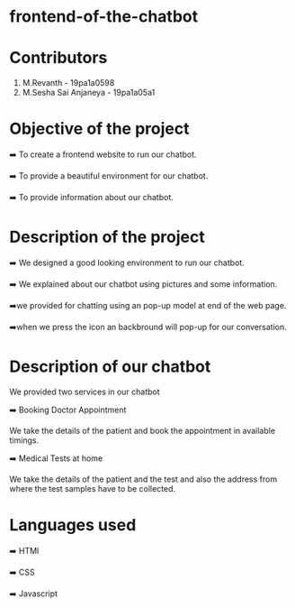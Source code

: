 # frontend-of-the-chatbot

# Contributors
  1) M.Revanth - 19pa1a0598
  2) M.Sesha Sai Anjaneya - 19pa1a05a1


# Objective of the project
  :arrow_right: To create a frontend website to run our chatbot. 

  :arrow_right: To provide a beautiful environment for our chatbot. 

  :arrow_right: To provide information about our chatbot.

# Description of the project
  :arrow_right: We designed a good looking environment to run our chatbot. 

  :arrow_right: We explained about our chatbot using pictures and some information.
  
  :arrow_right:we provided for chatting using an pop-up model at end of the web page.
  
  :arrow_right:when we press the icon an backbround will pop-up for our conversation.
  
# Description of our chatbot
  We provided two services in our chatbot 

  :arrow_right: Booking Doctor Appointment 
   
   We take the details of the patient and book the appointment in available timings. 

  :arrow_right: Medical Tests at home 
   
   We take the details of the patient and the test and also the address from where the test samples have to be collected. 

# Languages used
  :arrow_right: HTMl
  
  :arrow_right: CSS
 
  :arrow_right: Javascript 
